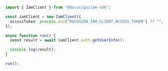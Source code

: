 <!-- Start SDK Example Usage [usage] -->
```typescript
import { IamClient } from "@docusign/iam-sdk";

const iamClient = new IamClient({
  accessToken: process.env["DOCUSIGN_IAM_CLIENT_ACCESS_TOKEN"] ?? "",
});

async function run() {
  const result = await iamClient.auth.getUserInfo();

  console.log(result);
}

run();

```
<!-- End SDK Example Usage [usage] -->
